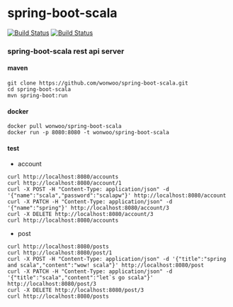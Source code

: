 # spring-boot-scala

[![Build Status](https://travis-ci.org/wonwoo/spring-boot-scala.svg?branch=master)](https://travis-ci.org/wonwoo/spring-boot-scala)
[![Build Status](https://semaphoreci.com/api/v1/wonwoo/spring-boot-scala-2/branches/master/badge.svg)](https://semaphoreci.com/wonwoo/spring-boot-scala-2)

### spring-boot-scala rest api server


#### maven 
```
git clone https://github.com/wonwoo/spring-boot-scala.git
cd spring-boot-scala
mvn spring-boot:run
```

#### docker
```
docker pull wonwoo/spring-boot-scala
docker run -p 8080:8080 -t wonwoo/spring-boot-scala

```


#### test
- account
```
curl http://localhost:8080/accounts
curl http://localhost:8080/account/1
curl -X POST -H "Content-Type: application/json" -d '{"name":"scala","password":"scalapw"}' http://localhost:8080/account
curl -X PATCH -H "Content-Type: application/json" -d '{"name":"spring"}' http://localhost:8080/account/3
curl -X DELETE http://localhost:8080/account/3
curl http://localhost:8080/accounts
```
- post
```
curl http://localhost:8080/posts
curl http://localhost:8080/post/1
curl -X POST -H "Content-Type: application/json" -d '{"title":"spring and scala","content":"wow! scala"}' http://localhost:8080/post
curl -X PATCH -H "Content-Type: application/json" -d '{"title":"scala","content":"let`s go scala"}' http://localhost:8080/post/3
curl -X DELETE http://localhost:8080/post/3
curl http://localhost:8080/posts
```



